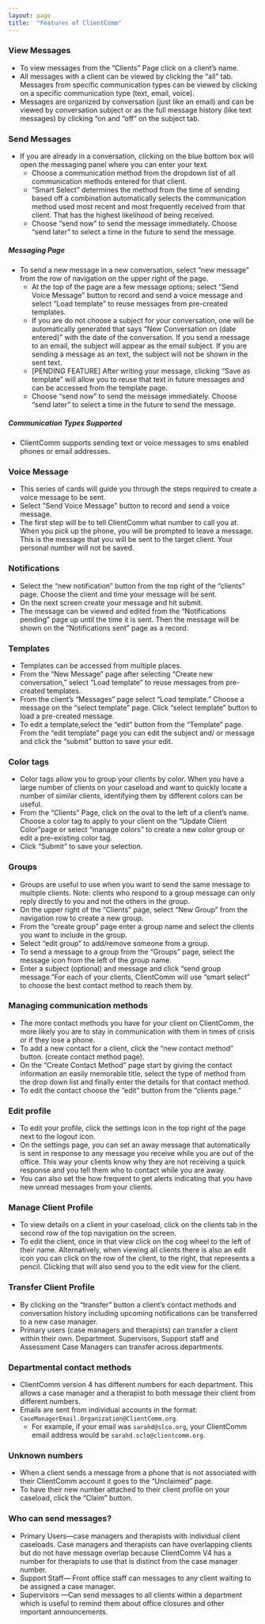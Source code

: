 ```yaml
---
layout: page
title:  "Features of ClientComm"
---
```


<a name="view_messages"></a>

### View Messages

- To view messages from the “Clients” Page click on a client’s name.
- All messages with a client can be viewed by clicking the “all” tab. Messages from specific communication types can be viewed by clicking on a specific communication type (text, email, voice).
- Messages are organized by conversation (just like an email) and can be viewed by conversation subject or as the full message history (like text messages) by clicking “on and “off” on the subject tab. 

<a name="send_messages"></a>

### Send Messages

- If you are already in a conversation, clicking on the blue bottom box will open the messaging panel where you can enter your text.
    + Choose a communication method from the dropdown list of all communication methods entered for that client.
    + “Smart Select” determines the method from the time of sending based off a combination automatically selects the communication method used most recent and most frequently received from that client. That has the highest likelihood of being received. 
    + Choose “send now” to send the message immediately. Choose “send later” to select a time in the future to send the message.

<a name="messaging_page"></a>

##### Messaging Page

- To send a new message in a new conversation,  select “new message” from the row of navigation on the upper right of the page.
    + At the top of the page are a few message options; select "Send Voice Message" button to record and send a voice message and select “Load template” to reuse messages from pre-created templates.
    + If you are do not choose a subject for your conversation, one will be automatically generated that says “New Conversation on (date entered)” with the date of the conversation. If you send a message to an email, the subject will appear as the email subject. If you are sending a message as an text, the subject will not be shown in the sent text.
    + [PENDING FEATURE] After writing your message, clicking “Save as template” will allow you to reuse that text in future messages and can be accessed  from the template page. 
    + Choose “send now” to send the message immediately. Choose “send later” to select a time in the future to send the message.

<a name="communication_types_supported"></a>

##### Communication Types Supported

- ClientComm supports sending text or voice messages to sms enabled phones or email addresses.

<a name="voice_message"></a>

### Voice Message

- This series of cards will guide you through the steps required to create a voice message to be sent.
- Select "Send Voice Message" button to record and send a voice message.
- The first step will be to tell ClientComm what number to call you at. When you pick up the phone, you will be prompted to leave a message. This is the message that you will be sent to the target client. Your personal number will not be saved.

<a name="notifications”"></a>

### Notifications

- Select the “new notification” button from the top right of the “clients” page. Choose the client and time your message will be sent.
- On the next screen create your message and hit submit. 
- The message can be viewed and edited from the “Notifications pending” page up until the time it is sent. Then the message will be shown on the “Notifications sent” page as a record.

<a name="templates"></a>

### Templates

- Templates can be accessed from multiple places. 
- From the “New Message” page after selecting “Create new conversation,” select “Load template” to reuse messages from pre-created templates.
- From the client’s “Messages” page select “Load template.” Choose a message on the “select template” page. Click “select template” button to load a pre-created message.
- To edit a template,select the “edit” button from the “Template” page. From the “edit template” page you can edit the subject and/ or message and click the “submit” button to save your edit.

<a name="color_tags"></a>

### Color tags

- Color tags allow you to group your clients by color. When you have a large number of clients on your caseload and want to quickly locate a number of similar clients, identifying them by different colors can be useful.  
- From the “Clients” Page, click on the oval to the left of a client’s name. Choose a color tag to apply to your client on the “Update Client Color”page or select “manage colors” to create a new color group or edit a pre-existing color tag.
- Click “Submit” to save your selection.

<a name="groups"></a>

### Groups

- Groups are useful to use when you want to send the same message to multiple clients. Note: clients who respond to a group message can only reply directly to you and not the others in the group.
- On the upper right of the “Clients” page, select “New Group” from the navigation row to create a new group.
- From the “create group” page enter a group name and select the clients you want to include in the group.
- Select “edit group” to add/remove someone from a group.
-  To send a message to a group from the “Groups” page, select the message icon from the left of the group name.
-  Enter a subject (optional) and message and click “send group message.”For each of your clients, ClientComm will use “smart select” to choose the best contact method to  reach them by.

<a name="managing_communication_methods"></a>

### Managing communication methods

- The more contact methods you have for your client on ClientComm, the more likely you are to stay in communication with them in times of crisis or if they lose a phone.
- To add a new contact for a client, click the “new contact method” button. 
(create contact method page).
- On the “Create Contact Method” page start by giving the contact information an easily memorable title, select the type of method from the drop down list and finally enter the details for that contact method.
- To edit the contact choose the “edit” button from the “clients page.”

<a name="edit_profile"></a>

### Edit profile

- To edit your profile, click the settings icon in the top right of the page next to the logout icon.
- On the settings page, you can set an away message that automatically is sent in response to any message you receive while you are out of the office. This way your clients know why they are not receiving a quick response and you tell them who to contact while you are away.
- You can also set the how frequent to get alerts indicating  that you have new unread messages from your clients.

<a name="edit_client_profile"></a>

###  Manage Client Profile 

- To view details on a client in your caseload, click on the clients tab in the second row of the top navigation on the screen.
- To edit the client, once in that view click on the cog wheel to the left of their name. Alternatively, when viewing all clients there is also an edit icon you can click on the row of the client, to the right, that represents a pencil. Clicking that will also send you to the edit view for the client.

<a name="transfer_client_profile"></a>

###  Transfer Client Profile 

- By clicking on the “transfer” button a client’s contact methods and conversation history including upcoming notifications can be transferred to a new case manager.
- Primary users (case managers and therapists) can transfer a client within their own. Department. Supervisors, Support staff and Assessment Case Managers can transfer across departments.

<a name="departmental_contact_methods"></a>

### Departmental contact methods

-  ClientComm version 4 has different numbers for each department. This allows a case manager and a therapist to both message their client from different  numbers.
-  Emails are sent from individual accounts in the format: `CaseManagerEmail.Organization@ClientComm.org`.
    +  For example, if your email was `sarahd@slco.org`, your ClientComm email address would be `sarahd.sclo@clientcomm.org`.

<a name="unknown_numbers"></a>

### Unknown numbers

- When a client sends a message from a phone that is not associated with their ClientComm account it goes to the “Unclaimed” page.
- To have their new number attached to their client profile on your caseload, click the “Claim” button.

<a name="who_can_send_messages"></a>

### Who can send messages?

- Primary Users—case managers and therapists with individual client caseloads. Case managers and therapists can have overlapping clients but do not have message overlap because ClientComm V4 has a number for therapists to use that is distinct from the case manager number.
- Support Staff— Front office staff can messages to any client waiting to be assigned a case manager.
- Supervisors —Can send messages to all clients within a department which is useful to remind them about office closures and other important announcements.
